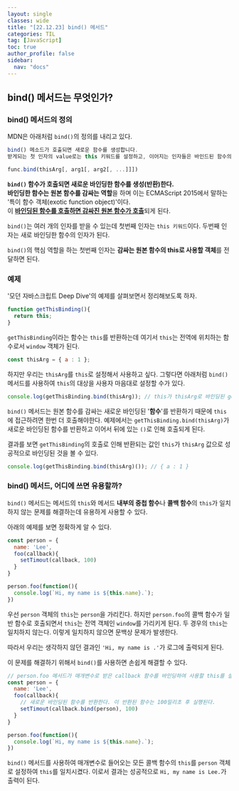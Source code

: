 ```yaml
---
layout: single
classes: wide
title: "[22.12.23] bind() 메서드"
categories: TIL
tag: [JavaScript]
toc: true
author_profile: false
sidebar:
  nav: "docs"
---
```


## bind() 메서드는 무엇인가?


### bind() 메서드의 정의

MDN은 아래처럼 `bind()`의 정의를 내리고 있다.

```js
bind() 메소드가 호출되면 새로운 함수를 생성합니다.
받게되는 첫 인자의 value로는 this 키워드를 설정하고, 이어지는 인자들은 바인드된 함수의 인수에 제공됩니다.
```

```js
func.bind(thisArg[, arg1[, arg2[, ...]]])
```

**`bind()` 함수가 호출되면 새로운 바인딩한 함수를 생성(반환)한다.**<br/>
**바인딩한 함수는 원본 함수를 감싸는 역할**을 하며 이는 ECMAScript 2015에서 말하는 '특이 함수 객체(exotic function object)'이다.<br/>
이 <u>**바인딩된 함수를 호출하면 감싸진 원본 함수가 호출**</u>되게 된다.

`bind()`는 여러 개의 인자를 받을 수 있는데 첫번째 인자는 `this 키워드`이다.
두번째 인자는 새로 바인딩한 함수의 인자가 된다.

`bind()`의 핵심 역할을 하는 첫번째 인자는 **감싸는 원본 함수의 this로 사용할 객체**를 전달하면 된다.

### 예제

'모던 자바스크립트 Deep Dive'의 예제를 살펴보면서 정리해보도록 하자.

```js
function getThisBinding(){
  return this;
}
```

`getThisBinding`이라는 함수는 `this`를 반환하는데 여기서 `this`는 전역에 위치하는 함수로서 `window` 객체가 된다.

```js
const thisArg = { a : 1 };
```

하지만 우리는 `thisArg`를 `this`로 설정해서 사용하고 싶다.
그렇다면 아래처럼 `bind()` 메서드를 사용하여 `this`의 대상을 사용자 마음대로 설정할 수가 있다.

```js
console.log(getThisBinding.bind(thisArg)); // this가 thisArg로 바인딩된 getThisBinding 함수가 반환
```

`bind()` 메서드는 원본 함수를 감싸는 새로운 바인딩된 '**함수**'를 반환하기 때문에 `this`에 접근하려면 한번 더 호출해야한다.
예제에서는 `getThisBinding.bind(thisArg)`가 새로운 바인딩된 함수를 반환하고 이어서 뒤에 있는 `()`로 인해 호출되게 된다.

결과를 보면 `getThisBinding`의 호출로 인해 반환되는 값인 `this`가 `thisArg` 값으로 성공적으로 바인딩된 것을 볼 수 있다.
```js
console.log(getThisBinding.bind(thisArg)()); // { a : 1 }
```

### bind() 메서드, 어디에 쓰면 유용할까?

`bind()` 메서드는 메서드의 `this`와 메서드 **내부의 중첩 함수**나 **콜백 함수**의 `this`가 일치하지 않는 문제를 해결하는데 유용하게 사용할 수 있다.

아래의 예제를 보면 정확하게 알 수 있다.

```js
const person = {
  name: 'Lee',
  foo(callback){
    setTimout(callback, 100)
  }
}

person.foo(function(){
  console.log(`Hi, my name is ${this.name}.`);
})
```

우선 `person` 객체의 `this`는 `person`을 가리킨다.
하지만 `person.foo`의 콜백 함수가 일반 함수로 호출되면서 `this`는 전역 객체인 `window`를 가리키게 된다. 
두 경우의 `this`는 일치하지 않는다. 이렇게 일치하지 않으면 문백상 문제가 발생한다.

따라서 우리는 생각하지 않던 결과인 `'Hi, my name is .'`가 로그에 출력되게 된다.

이 문제를 해결하기 위해서 `bind()`를 사용하면 손쉽게 해결할 수 있다.

```js
// person.foo 메서드가 매개변수로 받은 callback 함수를 바인딩하여 사용할 this를 설정했다.
const person = {
  name: 'Lee',
  foo(callback){
    // 새로운 바인딩된 함수를 반환한다. 이 반환된 함수는 100밀리초 후 실행된다.
    setTimout(callback.bind(person), 100)
  }
}

person.foo(function(){
  console.log(`Hi, my name is ${this.name}.`);
})
```

`bind()` 메서드를 사용하여 매개변수로 들어오는 모든 콜백 함수의 `this`를 `person` 객체로 설정하여 `this`를 일치시켰다.
이로서 결과는 성공적으로 `Hi, my name is Lee.`가 출력이 된다.

